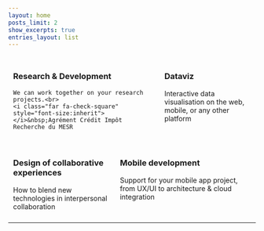 ```yaml
---
layout: home
posts_limit: 2
show_excerpts: true
entries_layout: list
---
```


<style>
	.row {
	  display: flex;
	}

	.column {
	  flex: 50%;
	  padding: 10px;
	}
	@media screen and (max-width: 600px) {
	  .column {
	    width: 100%;
	  }
	}	
</style>


<div class="row">
  <div class="column">
	<h3 class="entry-title entry-title p-name"><i class="fas fa-flask" style="font-size:200%"></i> Research &amp; Development</h3>

	We can work together on your research projects.<br>
	<i class="far fa-check-square" style="font-size:inherit"></i>&nbsp;Agrément Crédit Impôt Recherche du MESR
  </div>
  <div class="column">
	<h3 class="entry-title entry-title p-name"><i class="fas fa-chart-line" style="font-size:200%"></i> Dataviz</h3>
	Interactive data visualisation on the web, mobile, or any other platform
  </div>
</div>
<div class="row">
  <div class="column">
	<h3 class="entry-title entry-title p-name"><i class="fas fa-people-carry" style="font-size:200%"></i> Design of collaborative experiences</h3>
  	How to blend new technologies in interpersonal collaboration
  </div>
  <div class="column">
	  <h3 class="entry-title entry-title p-name">
	  	<i class="fas fa-tablet-alt" style="font-size:200%"></i> Mobile development
		</h3>
	  Support for your mobile app project, from UX/UI to architecture &amp; cloud integration
  </div>
</div>












--- 

